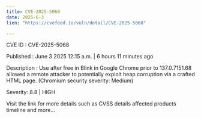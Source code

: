 ```yaml
---
title: CVE-2025-5068
date: 2025-6-3
lien: "https://cvefeed.io/vuln/detail/CVE-2025-5068"

---
```


CVE ID : CVE-2025-5068

Published :  June 3
2025
12:15 a.m. | 6 hours
11 minutes ago

Description : Use after free in Blink in Google Chrome prior to 137.0.7151.68 allowed a remote attacker to potentially exploit heap corruption via a crafted HTML page. (Chromium security severity: Medium)

Severity: 8.8 | HIGH

Visit the link for more details
such as CVSS details
affected products
timeline
and more...
